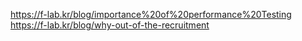 https://f-lab.kr/blog/importance%20of%20performance%20Testing
https://f-lab.kr/blog/why-out-of-the-recruitment
